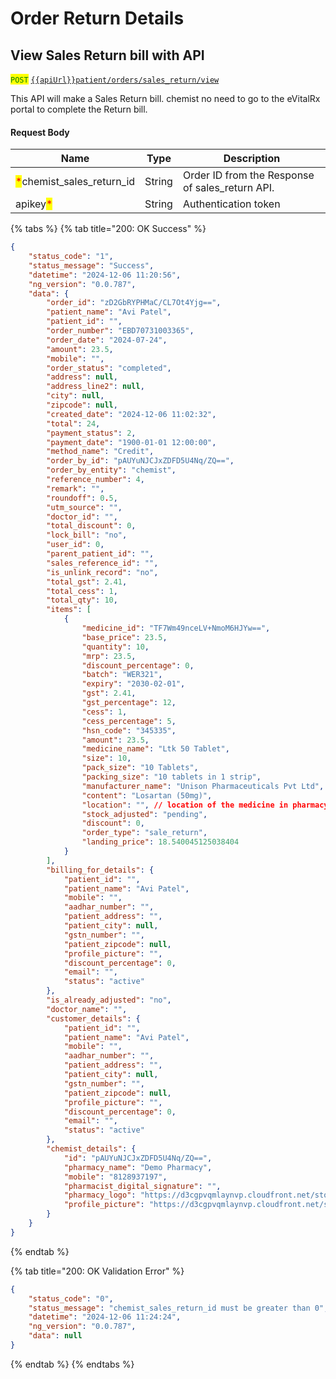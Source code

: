 # Order Return Details

## View Sales Return bill with API

<mark style="color:green;">`POST`</mark>  [`{{apiUrl}}patient/orders/sales_return/view`](https://api.evitalrx.in/v1/patient/orders/sales_return/view)

This API will make a Sales Return bill. chemist no need to go to the eVitalRx portal to complete the Return bill.

#### Request Body

| Name                                                         | Type   | Description                                      |
| ------------------------------------------------------------ | ------ | ------------------------------------------------ |
| <mark style="color:red;">\*</mark>chemist\_sales\_return\_id | String | Order ID from the Response of sales\_return API. |
| apikey<mark style="color:red;">\*</mark>                     | String | Authentication token                             |

{% tabs %}
{% tab title="200: OK Success" %}
```json
{
    "status_code": "1",
    "status_message": "Success",
    "datetime": "2024-12-06 11:20:56",
    "ng_version": "0.0.787",
    "data": {
        "order_id": "zD2GbRYPHMaC/CL7Ot4Yjg==",
        "patient_name": "Avi Patel",
        "patient_id": "",
        "order_number": "EBD70731003365",
        "order_date": "2024-07-24",
        "amount": 23.5,
        "mobile": "",
        "order_status": "completed",
        "address": null,
        "address_line2": null,
        "city": null,
        "zipcode": null,
        "created_date": "2024-12-06 11:02:32",
        "total": 24,
        "payment_status": 2,
        "payment_date": "1900-01-01 12:00:00",
        "method_name": "Credit",
        "order_by_id": "pAUYuNJCJxZDFD5U4Nq/ZQ==",
        "order_by_entity": "chemist",
        "reference_number": 4,
        "remark": "",
        "roundoff": 0.5,
        "utm_source": "",
        "doctor_id": "",
        "total_discount": 0,
        "lock_bill": "no",
        "user_id": 0,
        "parent_patient_id": "",
        "sales_reference_id": "",
        "is_unlink_record": "no",
        "total_gst": 2.41,
        "total_cess": 1,
        "total_qty": 10,
        "items": [
            {
                "medicine_id": "TF7Wm49nceLV+NmoM6HJYw==",
                "base_price": 23.5,
                "quantity": 10,
                "mrp": 23.5,
                "discount_percentage": 0,
                "batch": "WER321",
                "expiry": "2030-02-01",
                "gst": 2.41,
                "gst_percentage": 12,
                "cess": 1,
                "cess_percentage": 5,
                "hsn_code": "345335",
                "amount": 23.5,
                "medicine_name": "Ltk 50 Tablet",
                "size": 10,
                "pack_size": "10 Tablets",
                "packing_size": "10 tablets in 1 strip",
                "manufacturer_name": "Unison Pharmaceuticals Pvt Ltd",
                "content": "Losartan (50mg)",
                "location": "", // location of the medicine in pharmacy
                "stock_adjusted": "pending",
                "discount": 0,
                "order_type": "sale_return",
                "landing_price": 18.540045125038404
            }
        ],
        "billing_for_details": {
            "patient_id": "",
            "patient_name": "Avi Patel",
            "mobile": "",
            "aadhar_number": "",
            "patient_address": "",
            "patient_city": null,
            "gstn_number": "",
            "patient_zipcode": null,
            "profile_picture": "",
            "discount_percentage": 0,
            "email": "",
            "status": "active"
        },
        "is_already_adjusted": "no",
        "doctor_name": "",
        "customer_details": {
            "patient_id": "",
            "patient_name": "Avi Patel",
            "mobile": "",
            "aadhar_number": "",
            "patient_address": "",
            "patient_city": null,
            "gstn_number": "",
            "patient_zipcode": null,
            "profile_picture": "",
            "discount_percentage": 0,
            "email": "",
            "status": "active"
        },
        "chemist_details": {
            "id": "pAUYuNJCJxZDFD5U4Nq/ZQ==",
            "pharmacy_name": "Demo Pharmacy",
            "mobile": "8128937197",
            "pharmacist_digital_signature": "",
            "pharmacy_logo": "https://d3cgpvqmlaynvp.cloudfront.net/storage/chemists/kyc/noixjea3n4.jpg",
            "profile_picture": "https://d3cgpvqmlaynvp.cloudfront.net/storage/chemists/kyc/ic0qtzyda7.jpg"
        }
    }
}
```
{% endtab %}

{% tab title="200: OK Validation Error" %}
```json
{
    "status_code": "0",
    "status_message": "chemist_sales_return_id must be greater than 0",
    "datetime": "2024-12-06 11:24:24",
    "ng_version": "0.0.787",
    "data": null
}
```
{% endtab %}
{% endtabs %}
